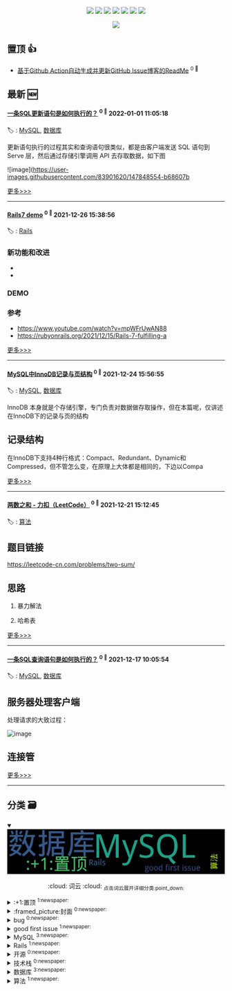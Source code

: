 

<p align='center'>
    <img src="https://badgen.net/badge/labels/10"/>
    <img src="https://badgen.net/github/issues/iamtomas/ghiblog"/>
    <img src="https://badgen.net/badge/last-commit/2022-01-05 01:15:35"/>
    <img src="https://badgen.net/github/forks/iamtomas/ghiblog"/>
    <img src="https://badgen.net/github/stars/iamtomas/ghiblog"/>
    <img src="https://badgen.net/github/watchers/iamtomas/ghiblog"/>
    <img src="https://badgen.net/github/release/iamtomas/ghiblog"/>
</p>

<p align='center'>
    <a href="https://github.com/jwenjian/visitor-count-badge">
        <img src="https://visitor-badge.glitch.me/badge?page_id=jwenjian.ghiblog"/>
    </a>
</p>


## 置顶 :thumbsup: 
- [基于Github Action自动生成并更新GitHub Issue博客的ReadMe](https://github.com/iamtomas/note/issues/1)  <sup>0 :speech_balloon:</sup>  	 
## 最新 :new: 

#### [一条SQL更新语句是如何执行的？](https://github.com/iamtomas/note/issues/12) <sup>0 :speech_balloon:</sup> 	 2022-01-01 11:05:18

:label: : [MySQL](https://github.com/iamtomas/ghiblog/labels/MySQL), [数据库](https://github.com/iamtomas/ghiblog/labels/%E6%95%B0%E6%8D%AE%E5%BA%93)

更新语句执行的过程其实和查询语句很类似，都是由客户端发送 SQL 语句到 Serve 层，然后通过存储引擎调用 API 去存取数据，如下图

![image](https://user-images.githubusercontent.com/83901620/147848554-b68607b

[更多>>>](https://github.com/iamtomas/note/issues/12)

---


#### [Rails7 demo](https://github.com/iamtomas/note/issues/11) <sup>0 :speech_balloon:</sup> 	 2021-12-26 15:38:56

:label: : [Rails](https://github.com/iamtomas/ghiblog/labels/Rails)

### 新功能和改进

- 
- 

### DEMO

### 参考

- https://www.youtube.com/watch?v=mpWFrUwAN88
- https://rubyonrails.org/2021/12/15/Rails-7-fulfilling-a

[更多>>>](https://github.com/iamtomas/note/issues/11)

---


#### [MySQL中InnoDB记录与页结构](https://github.com/iamtomas/note/issues/10) <sup>0 :speech_balloon:</sup> 	 2021-12-24 15:56:55

:label: : [MySQL](https://github.com/iamtomas/ghiblog/labels/MySQL), [数据库](https://github.com/iamtomas/ghiblog/labels/%E6%95%B0%E6%8D%AE%E5%BA%93)

InnoDB 本身就是个存储引擎，专门负责对数据做存取操作，但在本篇呢，仅讲述在InnoDB下的记录与页的结构

## 记录结构

在InnoDB下支持4种行格式：Compact、Redundant、Dynamic和Compressed，但不管怎么变，在原理上大体都是相同的，下边以Compa

[更多>>>](https://github.com/iamtomas/note/issues/10)

---


#### [两数之和 - 力扣（LeetCode）](https://github.com/iamtomas/note/issues/9) <sup>0 :speech_balloon:</sup> 	 2021-12-21 15:12:45

:label: : [算法](https://github.com/iamtomas/ghiblog/labels/%E7%AE%97%E6%B3%95)

## 题目链接
https://leetcode-cn.com/problems/two-sum/

## 思路

1. 暴力解法

2. 哈希表



[更多>>>](https://github.com/iamtomas/note/issues/9)

---


#### [一条SQL查询语句是如何执行的？](https://github.com/iamtomas/note/issues/8) <sup>0 :speech_balloon:</sup> 	 2021-12-17 10:05:54

:label: : [MySQL](https://github.com/iamtomas/ghiblog/labels/MySQL), [数据库](https://github.com/iamtomas/ghiblog/labels/%E6%95%B0%E6%8D%AE%E5%BA%93)

## 服务器处理客户端

处理请求的大致过程：

![image](https://user-images.githubusercontent.com/83901620/146526155-87cade0d-c797-4028-9ff1-1dd0a8a69ab8.png)

## 连接管

[更多>>>](https://github.com/iamtomas/note/issues/8)

---


## 分类  :card_file_box: 

<details open="open">
    <summary>
        <img src="assets/wordcloud.png" title="词云, 点击展开详细分类" alt="词云， 点击展开详细分类">
        <p align="center">:cloud: 词云 :cloud: <sub>点击词云展开详细分类:point_down: </sub></p>
    </summary>


<details>
<summary>:+1:置顶	<sup>1:newspaper:</sup></summary>

- [基于Github Action自动生成并更新GitHub Issue博客的ReadMe](https://github.com/iamtomas/note/issues/1)  <sup>0 :speech_balloon:</sup>  	 


</details>

<details>
<summary>:framed_picture:封面	<sup>0:newspaper:</sup></summary>



</details>

<details>
<summary>bug	<sup>0:newspaper:</sup></summary>



</details>

<details>
<summary>good first issue	<sup>1:newspaper:</sup></summary>

- [基于Github Action自动生成并更新GitHub Issue博客的ReadMe](https://github.com/iamtomas/note/issues/1)  <sup>0 :speech_balloon:</sup>  	 


</details>

<details>
<summary>MySQL	<sup>3:newspaper:</sup></summary>

- [一条SQL更新语句是如何执行的？](https://github.com/iamtomas/note/issues/12)  <sup>0 :speech_balloon:</sup>  	 
- [MySQL中InnoDB记录与页结构](https://github.com/iamtomas/note/issues/10)  <sup>0 :speech_balloon:</sup>  	 
- [一条SQL查询语句是如何执行的？](https://github.com/iamtomas/note/issues/8)  <sup>0 :speech_balloon:</sup>  	 


</details>

<details>
<summary>Rails	<sup>1:newspaper:</sup></summary>

- [Rails7 demo](https://github.com/iamtomas/note/issues/11)  <sup>0 :speech_balloon:</sup>  	 


</details>

<details>
<summary>开源	<sup>0:newspaper:</sup></summary>



</details>

<details>
<summary>技术栈	<sup>0:newspaper:</sup></summary>



</details>

<details>
<summary>数据库	<sup>3:newspaper:</sup></summary>

- [一条SQL更新语句是如何执行的？](https://github.com/iamtomas/note/issues/12)  <sup>0 :speech_balloon:</sup>  	 
- [MySQL中InnoDB记录与页结构](https://github.com/iamtomas/note/issues/10)  <sup>0 :speech_balloon:</sup>  	 
- [一条SQL查询语句是如何执行的？](https://github.com/iamtomas/note/issues/8)  <sup>0 :speech_balloon:</sup>  	 


</details>

<details>
<summary>算法	<sup>1:newspaper:</sup></summary>

- [两数之和 - 力扣（LeetCode）](https://github.com/iamtomas/note/issues/9)  <sup>0 :speech_balloon:</sup>  	 


</details>


</details>    
